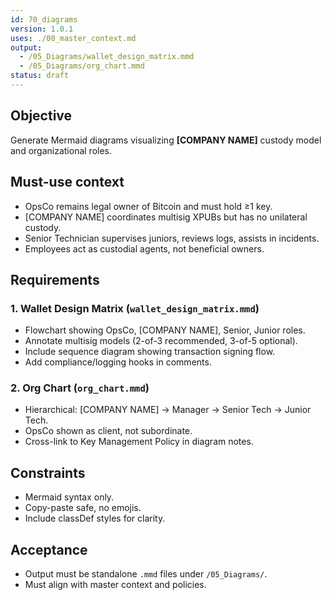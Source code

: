 ```yaml
---
id: 70_diagrams
version: 1.0.1
uses: ./00_master_context.md
output:
  - /05_Diagrams/wallet_design_matrix.mmd
  - /05_Diagrams/org_chart.mmd
status: draft
---
```


## Objective
Generate Mermaid diagrams visualizing **[COMPANY NAME]** custody model and organizational roles.

## Must-use context
- OpsCo remains legal owner of Bitcoin and must hold ≥1 key.  
- [COMPANY NAME] coordinates multisig XPUBs but has no unilateral custody.  
- Senior Technician supervises juniors, reviews logs, assists in incidents.  
- Employees act as custodial agents, not beneficial owners.  

## Requirements

### 1. Wallet Design Matrix (`wallet_design_matrix.mmd`)
- Flowchart showing OpsCo, [COMPANY NAME], Senior, Junior roles.  
- Annotate multisig models (2-of-3 recommended, 3-of-5 optional).  
- Include sequence diagram showing transaction signing flow.  
- Add compliance/logging hooks in comments.  

### 2. Org Chart (`org_chart.mmd`)
- Hierarchical: [COMPANY NAME] → Manager → Senior Tech → Junior Tech.  
- OpsCo shown as client, not subordinate.  
- Cross-link to Key Management Policy in diagram notes.  

## Constraints
- Mermaid syntax only.  
- Copy-paste safe, no emojis.  
- Include classDef styles for clarity.  

## Acceptance
- Output must be standalone `.mmd` files under `/05_Diagrams/`.  
- Must align with master context and policies.  
